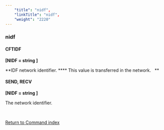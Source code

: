 ```yaml
---
    "title": "nidf",
    "linkTitle": "nidf",
    "weight": "2220"
---
```

<span id="nidf"></span>

### nidf

#### CFTIDF

**[NIDF = string ]**

**IDF
network identifier. **** This value is transferred in the network.
  **

#### SEND, RECV

**[NIDF = string ]**

The network identifier.

 

[Return to Command index](../../)
